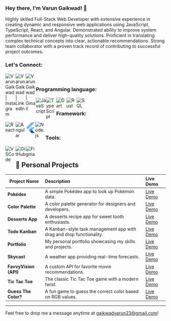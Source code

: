 ### Hey there, I'm Varun Gaikwad! 👋

Highly skilled Full-Stack Web Developer with extensive experience in creating dynamic and responsive web applications using JavaScript, TypeScript, React, and Angular. Demonstrated ability to improve system performance and deliver high-quality solutions. Proficient in translating complex technical concepts into clear, actionable recommendations. Strong team collaborator with a proven track record of contributing to successful project outcomes.

### Let's Connect:

[<img align="left" alt="VarunGaikwad | Instagram" width="32" src="https://cdn2.iconfinder.com/data/icons/social-icons-33/128/Instagram-256.png" />][instagram]
[<img align="left" alt="VarunGaikwad | LinkedIn" width="32" src="https://cdn2.iconfinder.com/data/icons/social-media-2285/512/1_Linkedin_unofficial_colored_svg-256.png" />][linkedin] 
[<img align="left" alt="VarunGaikwad | Gmail" width="32" src="https://cdn2.iconfinder.com/data/icons/social-icons-color/512/gmail-256.png" />][gmail]

<br>

### Programming language:

<img align="left" alt="JavaScript" width="32" src="https://cdn2.iconfinder.com/data/icons/designer-skills/128/code-programming-javascript-software-develop-command-language-256.png" />
<img align="left" alt="TypeScript" width="32" src="https://cdn1.iconfinder.com/data/icons/brands-5/512/fi-brands-typescript-256.png" />
<img align="left" alt="Dart" width="32" src="https://imgs.search.brave.com/bH5dUCrCHJCR7C6GhiaDwOCithZHWZz3_YI5JT4jQpI/rs:fit:860:0:0/g:ce/aHR0cHM6Ly9hc3Nl/dHMuc3RpY2twbmcu/Y29tL2ltYWdlcy81/ODQ3ZjI4OWNlZjEw/MTRjMGI1ZTQ4NmIu/cG5n" />
<img align="left" alt="Rust" width="32" src="https://cdn3.iconfinder.com/data/icons/font-awesome-brands/512/rust-512.png" />
<img align="left" alt="SQL" width="32" src="https://cdn3.iconfinder.com/data/icons/file-formats-41/32/file-format-66-512.png" />

<br>

### Framework:

<img align="left" alt="React" width="32" src="https://upload.wikimedia.org/wikipedia/commons/a/a7/React-icon.svg" />
<img align="left" alt="Angular" width="32" src="https://imgs.search.brave.com/Y546hFjlsaj7n2MHRYo-lwl9x8Tp00O97TQJOkhtxO4/rs:fit:860:0:0/g:ce/aHR0cHM6Ly9hc3Nl/dHMuc3RpY2twbmcu/Y29tL2ltYWdlcy81/ODQ3ZWEyMmNlZjEw/MTRjMGI1ZTQ4MzMu/cG5n" />
<img align="left" alt="Flutter" width="30" src="https://raw.githubusercontent.com/dnfield/flutter_svg/7d374d7107561cbd906d7c0ca26fef02cc01e7c8/example/assets/flutter_logo.svg?sanitize=true" />
<img align="left" alt="Node.js" width="32" src="https://cdn0.iconfinder.com/data/icons/long-shadow-web-icons/512/nodejs-256.png" />

<br>

### Tools:

<img align="left" alt="VSCode" width="32" src="https://img.icons8.com/color/48/000000/visual-studio-code-2019.png" />
<img align="left" alt="GitHub" width="32" src="https://img.icons8.com/material-rounded/96/000000/github.png" />
<img align="left" alt="Figma" width="32" src="https://img.icons8.com/color/48/000000/figma--v1.png" />

<br>

## 🌟 Personal Projects

| Project Name  | Description | Live Demo |
| ------------- |:------------|:----------|
| **Pokédex**   | A simple Pokédex app to look up Pokémon data. | [Live Demo](https://varungaikwad.github.io/pokedex/) |
| **Color Palette** | A color palette generator for designers and developers. | [Live Demo](https://varungaikwad.github.io/color-generator/) |
| **Desserts App** | A desserts recipe app for sweet tooth enthusiasts. | [Live Demo](https://varungaikwad.github.io/desserts-app/) |
| **Todo Kanban** | A Kanban-style task management app with drag and drop functionality. | [Live Demo](https://varungaikwad.github.io/drag-and-drop-todo/) |
| **Portfolio** | My personal portfolio showcasing my skills and projects. | [Live Demo](https://varungaikwad.github.io/portfolio/) |
| **Skycast** | A weather app providing real-time forecasts. | [Live Demo](https://sky-cast-9frvl7pl5-varun-gaikwads-projects.vercel.app) |
| **FavvyVision (API)** | A custom API for favorite movie recommendations. | [Live Demo](https://favvyvision.onrender.com) |
| **Tic Tac Toe** | The classic Tic Tac Toe game with a modern twist. | [Live Demo](https://varungaikwad.github.io/tic_tac_toe/) |
| **Guess The Color?** | A fun game to guess the correct color based on RGB values. | [Live Demo](https://varungaikwad.github.io/guess_the_color/) |

---

Feel free to drop me a message anytime at [gaikwadvarun23@gmail.com](mailto:gaikwadvarun23@gmail.com)!

[gmail]: mailto:gaikwadvarun23@gmail.com
[twitter]: https://twitter.com/preapexis
[instagram]: https://instagram.com/preapexis
[linkedin]: https://www.linkedin.com/in/varun-gaikwad
[portfolio]: https://varungaikwad.github.io/portfolio/
